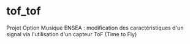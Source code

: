 # tof_tof
Projet Option Musique ENSEA : modification des caractéristiques d'un signal via l'utilisation d'un capteur ToF (Time to Fly)
